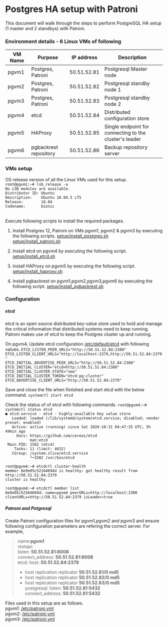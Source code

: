 # Postgres HA setup with Patroni
This document will walk through the steps to perform PostgreSQL HA setup (1 master and 2 standbys) with Patroni. 

### Environment details - 6 Linux VMs of following
|VM Name |	Purpose	| IP address| Description |
|---|---|---|-----|
|pgvm1 |	Postgres, Patroni	| 50.51.52.81|Postgresql Master node | 
|pgvm2	| Postgres, Patroni	| 50.51.52.82|Postgresql standby node 1 | 
|pgvm3	| Postgres, Patroni |	50.51.52.83|Postgresql standby node 2 | 
|pgvm4	| etcd |	50.51.52.84| Distributed configuration store |
|pgvm5 |	HAProxy	| 50.51.52.85| Single endpoint for connecting to the cluster's leader |
|pgvm6 |	pgbackrest repository	| 50.51.52.86| Backup repository server |

### VMs setup
OS release version of all the Linux VMs used for this setup.</br>
`root@pgvm1:~# lsb_release -a`</br>
`No LSB modules are available.`</br>
`Distributor ID: Ubuntu`</br>
`Description:    Ubuntu 18.04.5 LTS`</br>
`Release:        18.04`</br>
`Codename:       bionic`</br></br>


Execute following scripts to install the required packages.
1. Install Postgres 12, Patroni on VMs pgvm1, pgvm2 & pgvm3 by executing the following scripts.
[setup/install_postgres.sh](https://github.com/farisahamadh/pgsql-ha/blob/main/setup/install_postgres.sh)</br>
[setup/install_patroni.sh](https://github.com/farisahamadh/pgsql-ha/blob/main/setup/install_patroni.sh)</br>

2. Install etcd on pgvm4 by executing the following script.
[setup/install_etcd.sh](https://github.com/farisahamadh/pgsql-ha/blob/main/setup/install_etcd.sh)</br>

3. Install HAProxy on pgvm5 by executing the following script.
[setup/install_haproxy.sh](https://github.com/farisahamadh/pgsql-ha/blob/main/setup/install_HA.sh)</br>

4. Install pgbackrest on pgvm1,pgvm2,pgvm3,pgvm6 by executing the following script.
[setup/install_pgbackrest.sh](https://github.com/farisahamadh/pgsql-ha/blob/main/setup/install_pgbackrest.sh)</br>

### Configuration
##### etcd
etcd is an open source distributed key-value store used to hold and manage the critical information that distributed systems need to keep running. Patroni makes use of  etcd to keep the Postgres cluster up and running.

On pgvm4, Update etcd configuration  [/etc/default/etcd](https://github.com/farisahamadh/pgsql-ha/tree/main/config/pgvm4/etcd) with following values.
`ETCD_LISTEN_PEER_URLS="http://50.51.52.84:2380"`</br>
`ETCD_LISTEN_CLIENT_URLS="http://localhost:2379,http://50.51.52.84:2379"`</br>
`ETCD_INITIAL_ADVERTISE_PEER_URLS="http://50.51.52.84:2380"`</br>
`ETCD_INITIAL_CLUSTER="etcd=http://50.51.52.84:2380"`</br>
`ETCD_INITIAL_CLUSTER_STATE="new"`</br>
`ETCD_INITIAL_CLUSTER_TOKEN="etcd-pg-cluster"`</br>
`ETCD_ADVERTISE_CLIENT_URLS="http://50.51.52.84:2379"`</br>

Save and close the file when fiinished and start etcd with the below command.
`systemctl start etcd`</br>

Check the status of of etcd with following commands.
`root@pgvm4:~# systemctl status etcd`</br>
`● etcd.service - etcd - highly-available key value store`</br>
`   Loaded: loaded (/lib/systemd/system/etcd.service; disabled; vendor preset: enabled)`</br>
`   Active: active (running) since Sat 2020-10-31 04:47:35 UTC; 5h 49min ago`</br>
`     Docs: https://github.com/coreos/etcd`</br>
`           man:etcd`</br>
` Main PID: 1582 (etcd)`</br>
`    Tasks: 11 (limit: 4632)`</br>
`   CGroup: /system.slice/etcd.service`</br>
`           └─1582 /usr/bin/etcd`</br>

`root@pgvm4:~# etcdctl cluster-health`</br>
`member 8e9e05c52164694d is healthy: got healthy result from http://50.51.52.84:2379`</br>
`cluster is healthy` </br>

`root@pgvm4:~# etcdctl member list`</br>
`8e9e05c52164694d: name=pgvm4 peerURLs=http://localhost:2380 clientURLs=http://50.51.52.84:2379 isLeader=true`</br>


##### Patroni and Potgresql

Create Patroni configuration files for pgvm1,pgvm2 and pgvm3 and ensure following configuration parameters are refering the correct server. 
For example,

> name:<b>pgvm1</b></br>
>restapi:</br>
>   listen: <b>50.51.52.81:8008</b> </br>
>   connect_address: <b>50.51.52.81:8008</b> </br>
>etcd:
>    host: <b>50.51.52.84:2379</b>
>  - host replication replicator <b>50.51.52.81/0 md5</b> </br>
>  - host replication replicator <b>50.51.52.82/0 md5</b> </br>
>  - host replication replicator <b>50.51.52.83/0 md5</b> </br>
>  postgresql:
>  listen: <b>50.51.52.81:5432</b> </br>
>  connect_address: <b>50.51.52.81:5432</b> </br>

Files used in this setup are as follows.</br>
pgvm1: [/etc/patroni.yml](https://github.com/farisahamadh/pgsql-ha/blob/main/config/pgvm1/patroni.yml)</br>
pgvm2: [/etc/patroni.yml](https://github.com/farisahamadh/pgsql-ha/blob/main/config/pgvm2/patroni.yml)</br>
pgvm3: [/etc/patroni.yml](https://github.com/farisahamadh/pgsql-ha/blob/main/config/pgvm3/patroni.yml)</br>















